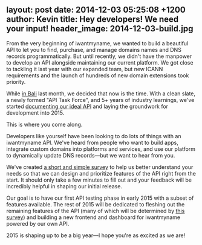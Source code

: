 layout: post
date: 2014-12-03 05:25:08 +1200
author: Kevin
title: Hey developers! We need your input!
header_image: 2014-12-03-build.jpg
----

<!-- excerpt -->

From the very beginning of iwantmyname, we wanted to build a beautiful API to let you to find, purchase, and manage domains names and DNS records programmatically. But until recently, we didn't have the manpower to develop an API alongside maintaining our current platform. We got close to tackling it last year with our expanded team, but new ICANN requirements and the launch of hundreds of new domain extensions took priority.

While [in Bali](https://iwantmyname.com/blog/2014/11/bali-trip.html) last month, we decided that now is the time. With a clean slate, a newly formed "API Task Force", and 5+ years of industry learnings, we've started [documenting our ideal API](http://dev.iwantmyname.com/docs/) and laying the groundwork for development into 2015.

This is where you come along.

<!-- /excerpt -->

Developers like yourself have been looking to do lots of things with an iwantmyname API. We've heard from people who want to build apps, integrate custom domains into platforms and services, and use our platform to dynamically update DNS records—but we want to hear from you.

We've created [a short and simple survey](https://docs.google.com/forms/d/1WzXl1WdMt8eRoH1Kprl5QtRXmX-L4Citp9dYXvzTHUs/viewform) to help us better understand your needs so that we can design and prioritize features of the API right from the start. It should only take a few minutes to fill out and your feedback will be incredibly helpful in shaping our initial release.

Our goal is to have our first API testing phase in early 2015 with a subset of features available. The rest of 2015 will be dedicated to fleshing out the remaining features of the API (many of which will be determined by [this survey](https://docs.google.com/forms/d/1WzXl1WdMt8eRoH1Kprl5QtRXmX-L4Citp9dYXvzTHUs/viewform)) and building a new frontend and dashboard for iwantmyname powered by our own API. 

2015 is shaping up to be a big year—I hope you're as excited as we are!
